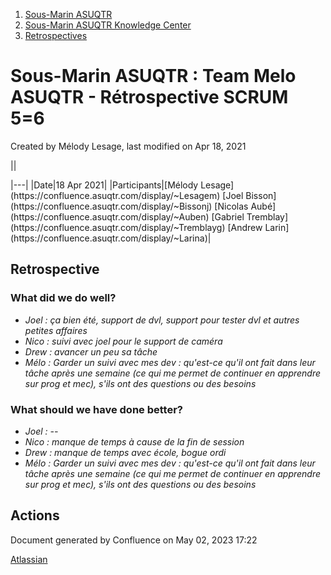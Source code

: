 1. [Sous-Marin ASUQTR](index.html)
2. [Sous-Marin ASUQTR Knowledge Center](Sous-Marin-ASUQTR-Knowledge-Center_5144578.html)
3. [Retrospectives](Retrospectives_39223358.html)

# Sous-Marin ASUQTR : Team Melo ASUQTR - Rétrospective SCRUM 5=6

Created by Mélody Lesage, last modified on Apr 18, 2021

||
<colgroup><col /><col /></colgroup>|---|
|Date|<time>18 Apr 2021</time>|
|Participants|[M&eacute;lody Lesage](https://confluence.asuqtr.com/display/~Lesagem) [Joel Bisson](https://confluence.asuqtr.com/display/~Bissonj) [Nicolas Aub&eacute;](https://confluence.asuqtr.com/display/~Auben) [Gabriel Tremblay](https://confluence.asuqtr.com/display/~Tremblayg) [Andrew Larin](https://confluence.asuqtr.com/display/~Larina)|
  

## Retrospective

### What did we do well?

* *Joel : ça bien été, support de dvl, support pour tester dvl et autres petites affaires*
* *Nico : suivi avec joel pour le support de caméra*
* *Drew : avancer un peu sa tâche*
* *Mélo : *Garder un suivi avec mes dev : qu'est-ce qu'il ont fait dans leur tâche après une semaine (ce qui me permet de continuer en apprendre sur prog et mec), s'ils ont des questions ou des besoins**

### What should we have done better?

* *Joel : --*
* *Nico : manque de temps à cause de la fin de session*
* *Drew : manque de temps avec école, bogue ordi*
* *Mélo : *Garder un suivi avec mes dev : qu'est-ce qu'il ont fait dans leur tâche après une semaine (ce qui me permet de continuer en apprendre sur prog et mec), s'ils ont des questions ou des besoins**

## Actions

Document generated by Confluence on May 02, 2023 17:22

[Atlassian](https://www.atlassian.com/)
